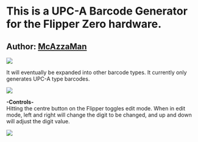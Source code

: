 # This is a UPC-A Barcode Generator for the Flipper Zero hardware.

## Author: [McAzzaMan](https://github.com/McAzzaMan/flipperzero-firmware/tree/UPC-A_Barcode_Generator/applications/barcode_generator)

<img src=https://i.imgur.com/bMSAiuK.png>

It will eventually be expanded into other barcode types. It currently only generates UPC-A type barcodes.

<img src=https://i.imgur.com/bxTdzuA.png>

<b> -Controls- </b> </br>
Hitting the centre button on the Flipper toggles edit mode.
When in edit mode, left and right will change the digit to be changed, and up and down will adjust the digit value.

<img src=https://i.imgur.com/lGbzdwH.png>
